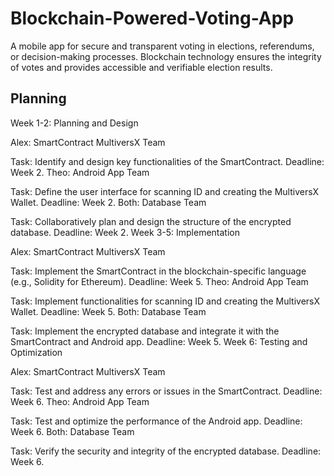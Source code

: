 # Blockchain-Powered-Voting-App
A mobile app for secure and transparent voting in elections, referendums, or decision-making processes. Blockchain technology ensures the integrity of votes and provides accessible and verifiable election results.

## Planning
Week 1-2: Planning and Design

Alex: SmartContract MultiversX Team

Task: Identify and design key functionalities of the SmartContract.
Deadline: Week 2.
Theo: Android App Team

Task: Define the user interface for scanning ID and creating the MultiversX Wallet.
Deadline: Week 2.
Both: Database Team

Task: Collaboratively plan and design the structure of the encrypted database.
Deadline: Week 2.
Week 3-5: Implementation

Alex: SmartContract MultiversX Team

Task: Implement the SmartContract in the blockchain-specific language (e.g., Solidity for Ethereum).
Deadline: Week 5.
Theo: Android App Team

Task: Implement functionalities for scanning ID and creating the MultiversX Wallet.
Deadline: Week 5.
Both: Database Team

Task: Implement the encrypted database and integrate it with the SmartContract and Android app.
Deadline: Week 5.
Week 6: Testing and Optimization

Alex: SmartContract MultiversX Team

Task: Test and address any errors or issues in the SmartContract.
Deadline: Week 6.
Theo: Android App Team

Task: Test and optimize the performance of the Android app.
Deadline: Week 6.
Both: Database Team

Task: Verify the security and integrity of the encrypted database.
Deadline: Week 6.
